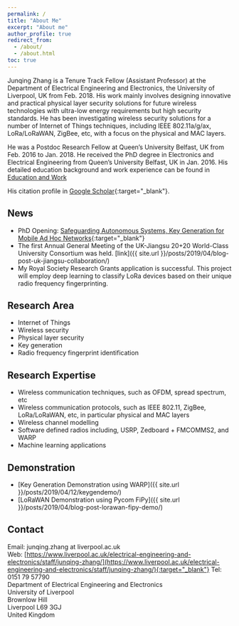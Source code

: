```yaml
---
permalink: /
title: "About Me"
excerpt: "About me"
author_profile: true
redirect_from:
  - /about/
  - /about.html
toc: true
---
```


Junqing Zhang is a Tenure Track Fellow (Assistant Professor) at the Department of Electrical Engineering and Electronics, the University of Liverpool, UK from Feb. 2018. His work mainly involves designing innovative and practical physical layer security solutions for future wireless technologies with ultra-low energy requirements but high security standards. He has been investigating wireless security solutions for a number of Internet of Things techniques, including IEEE 802.11a/g/ax, LoRa/LoRaWAN, ZigBee, etc, with a focus on the physical and MAC layers.

He was a Postdoc Research Fellow at Queen’s University Belfast, UK from Feb. 2016 to Jan. 2018. He received the PhD degree in Electronics and Electrical Engineering from Queen’s University Belfast, UK in Jan. 2016. His detailed education background and work experience can be found in [Education and Work](/edu-work-experience/)

His citation profile in [Google Scholar](https://scholar.google.com/citations?user=MIPbyQ0AAAAJ&hl=en){:target="_blank"}.

## News
* PhD Opening: [Safeguarding Autonomous Systems, Key Generation for Mobile Ad Hoc Networks](https://www.liverpool.ac.uk/study/postgraduate-research/studentships/key-generation-for-mobile-ad-hoc-networks/){:target="_blank"} 
* The first Annual General Meeting of the UK-Jiangsu 20+20 World-Class University Consortium was held. [link]({{ site.url }}/posts/2019/04/blog-post-uk-jiangsu-collaboration/)
* My Royal Society Research Grants application is successful. This project will employ deep learning to classify LoRa devices based on their unique radio frequency fingerprinting.

## Research Area
* Internet of Things
* Wireless security
* Physical layer security
* Key generation
* Radio frequency fingerprint identification

## Research Expertise
* Wireless communication techniques, such as OFDM, spread spectrum, etc
* Wireless communication protocols, such as IEEE 802.11, ZigBee, LoRa/LoRaWAN, etc, in particular physical and MAC layers
* Wireless channel modelling
* Software defined radios including, USRP, Zedboard + FMCOMMS2, and WARP
* Machine learning applications

## Demonstration
* [Key Generation Demonstration using WARP]({{ site.url }}/posts/2019/04/12/keygendemo/)
* [LoRaWAN Demonstration using Pycom FiPy]({{ site.url }}/posts/2019/04/blog-post-lorawan-fipy-demo/)

## Contact
Email: junqing.zhang at liverpool.ac.uk  
Web: [https://www.liverpool.ac.uk/electrical-engineering-and-electronics/staff/junqing-zhang/](https://www.liverpool.ac.uk/electrical-engineering-and-electronics/staff/junqing-zhang/){:target="_blank"}
Tel: 0151 79 57790  
Department of Electrical Engineering and Electronics  
University of Liverpool  
Brownlow Hill  
Liverpool L69 3GJ  
United Kingdom
